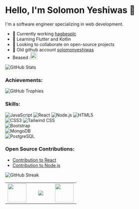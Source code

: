 # Hello, I'm Solomon Yeshiwas 👋

I'm a software engineer specializing in web development.

- 🔭 Currently working [hagbesplc](https://github.com/Hagbes-developers)
- 🌱 Learning Flutter and Kotlin
- 👯 Looking to collaborate on open-source projects
-  🔭 Old github account  [solomonyeshiwas](https://github.com/solomonyeshiwas)
-   Beased :<kbd>[<img title="Ethiopia" alt="Ethiopia" src="https://cdn.statically.io/gh/hjnilsson/country-flags/master/svg/et.svg" width="22">](translations/README.et.md)</kbd>



![GitHub Stats](https://github-readme-stats.vercel.app/api?username=Mrsele&show_icons=true&count_private=true&include_all_commits=true&theme=default)





### Achievements:
![GitHub Trophies](https://github-profile-trophy.vercel.app/?username=Mrsele&theme=onedark)

### Skills:
![JavaScript](https://img.shields.io/badge/-JavaScript-F7DF1E?style=flat&logo=javascript&logoColor=white)
![React](https://img.shields.io/badge/-React-61DAFB?style=flat&logo=react&logoColor=white)
![Node.js](https://img.shields.io/badge/-Node.js-339933?style=flat&logo=node.js&logoColor=white)
![HTML5](https://img.shields.io/badge/-HTML5-E34F26?style=flat&logo=html5&logoColor=white)  
![CSS3](https://img.shields.io/badge/-CSS3-1572B6?style=flat&logo=css3&logoColor=white)
![Tailwind CSS](https://img.shields.io/badge/-Tailwind%20CSS-06B6D4?style=flat&logo=tailwindcss&logoColor=white)  
![Bootstrap](https://img.shields.io/badge/-Bootstrap-7952B3?style=flat&logo=bootstrap&logoColor=white)  
![MongoDB](https://img.shields.io/badge/-MongoDB-47A248?style=flat&logo=mongodb&logoColor=white)  
![PostgreSQL](https://img.shields.io/badge/-PostgreSQL-4169E1?style=flat&logo=postgresql&logoColor=white)  


### Open Source Contributions:
- [Contribution to React](https://github.com/facebook/react/pull/...)
- [Contribution to Node.js](https://github.com/nodejs/node/pull/...)

![GitHub Streak](https://github-readme-streak-stats.herokuapp.com/?user=Mrsele&theme=highcontrast)

<table width="100" align='center'>
<tr>
    <td align='center' width="60">
        <a href="https://twitter.com/mrsolomon_y"><img src="https://cdn-icons-png.flaticon.com/512/1409/1409937.png" width="60"></a>
    </td>
    <td align='center' width="60">
        <a href="https://www.instagram.com/mrsolomon_y/"><img src="https://cdn-icons-png.flaticon.com/512/1409/1409946.png"></a>
    </td>
    <td align='center' width="60">
        <a href="https://www.linkedin.com/in/selestyle"><img src="https://cdn-icons-png.flaticon.com/512/1409/1409945.png" width="60"></a>
    </td>
</tr>
</table>
